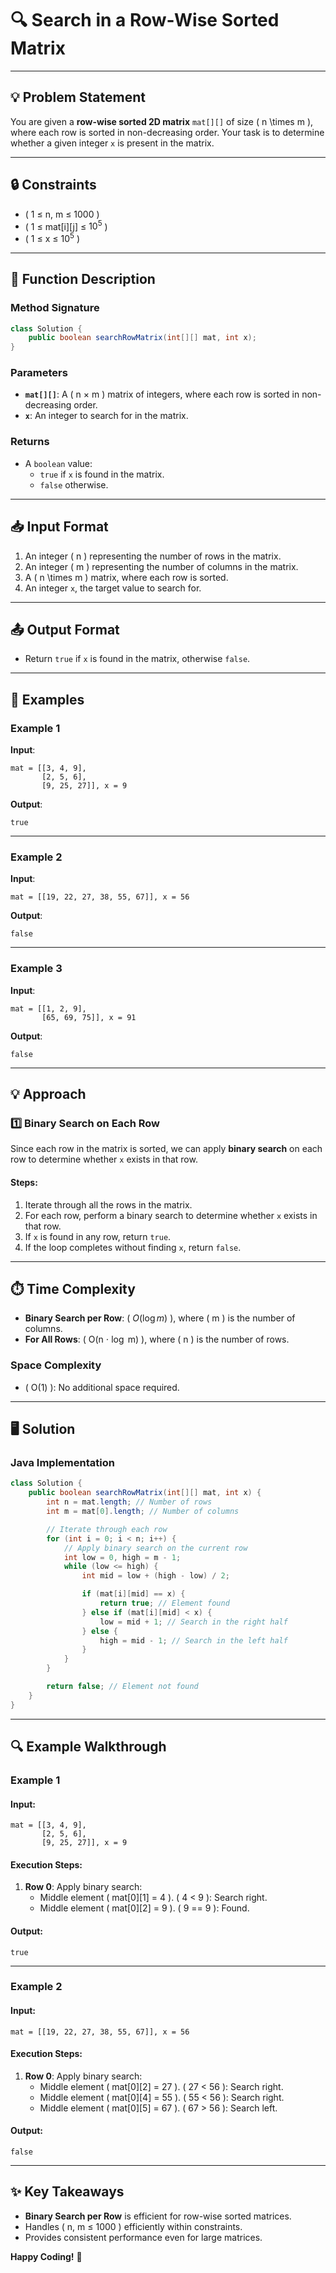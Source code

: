# 🔍 Search in a Row-Wise Sorted Matrix

---

## 💡 Problem Statement

You are given a **row-wise sorted 2D matrix** `mat[][]` of size \( n \times m \), where each row is sorted in non-decreasing order. Your task is to determine whether a given integer `x` is present in the matrix.

---

## 🔒 Constraints

- \( 1 $\leq$ n, m $\leq$ 1000 \)
- \( 1 $\leq$ $\text{mat[i][j]}$ $\leq$ $10^5$ \)
- \( 1 $\leq$ x $\leq$ $10^5$ \)

---

## 📝 Function Description

### Method Signature

```java
class Solution {
    public boolean searchRowMatrix(int[][] mat, int x);
}
```

### Parameters

- **`mat[][]`**: A \( n $\times$ m \) matrix of integers, where each row is sorted in non-decreasing order.
- **`x`**: An integer to search for in the matrix.

### Returns

- A `boolean` value:
  - `true` if `x` is found in the matrix.
  - `false` otherwise.

---

## 📥 Input Format

1. An integer \( n \) representing the number of rows in the matrix.
2. An integer \( m \) representing the number of columns in the matrix.
3. A \( n \times m \) matrix, where each row is sorted.
4. An integer `x`, the target value to search for.

---

## 📤 Output Format

- Return `true` if `x` is found in the matrix, otherwise `false`.

---

## 🎯 Examples

### Example 1

**Input**:

```plaintext
mat = [[3, 4, 9],
       [2, 5, 6],
       [9, 25, 27]], x = 9
```

**Output**:

```plaintext
true
```

---

### Example 2

**Input**:

```plaintext
mat = [[19, 22, 27, 38, 55, 67]], x = 56
```

**Output**:

```plaintext
false
```

---

### Example 3

**Input**:

```plaintext
mat = [[1, 2, 9],
       [65, 69, 75]], x = 91
```

**Output**:

```plaintext
false
```

---

## 💡 Approach

### 1️⃣ **Binary Search on Each Row**

Since each row in the matrix is sorted, we can apply **binary search** on each row to determine whether `x` exists in that row.

#### Steps:

1. Iterate through all the rows in the matrix.
2. For each row, perform a binary search to determine whether `x` exists in that row.
3. If `x` is found in any row, return `true`.
4. If the loop completes without finding `x`, return `false`.

---

## ⏱️ Time Complexity

- **Binary Search per Row**: \( $O(\log m)$ \), where \( m \) is the number of columns.
- **For All Rows**: \( O(n $\cdot$ $\log$ m) \), where \( n \) is the number of rows.

### Space Complexity

- \( O(1) \): No additional space required.

---

## 🖥️ Solution

### Java Implementation

```java
class Solution {
    public boolean searchRowMatrix(int[][] mat, int x) {
        int n = mat.length; // Number of rows
        int m = mat[0].length; // Number of columns

        // Iterate through each row
        for (int i = 0; i < n; i++) {
            // Apply binary search on the current row
            int low = 0, high = m - 1;
            while (low <= high) {
                int mid = low + (high - low) / 2;

                if (mat[i][mid] == x) {
                    return true; // Element found
                } else if (mat[i][mid] < x) {
                    low = mid + 1; // Search in the right half
                } else {
                    high = mid - 1; // Search in the left half
                }
            }
        }

        return false; // Element not found
    }
}
```

---

## 🔍 Example Walkthrough

### Example 1

#### Input:

```plaintext
mat = [[3, 4, 9],
       [2, 5, 6],
       [9, 25, 27]], x = 9
```

#### Execution Steps:

1. **Row 0**: Apply binary search:
   - Middle element \( $\text{mat[0][1]}$ = 4 \). \( 4 < 9 \): Search right.
   - Middle element \( $\text{mat[0][2]}$ = 9 \). \( 9 == 9 \): Found.

#### Output:

```plaintext
true
```

---

### Example 2

#### Input:

```plaintext
mat = [[19, 22, 27, 38, 55, 67]], x = 56
```

#### Execution Steps:

1. **Row 0**: Apply binary search:
   - Middle element \( $\text{mat[0][2]}$ = 27 \). \( 27 < 56 \): Search right.
   - Middle element \( $\text{mat[0][4]}$ = 55 \). \( 55 < 56 \): Search right.
   - Middle element \( $\text{mat[0][5]}$ = 67 \). \( 67 > 56 \): Search left.

#### Output:

```plaintext
false
```

---

## ✨ Key Takeaways

- **Binary Search per Row** is efficient for row-wise sorted matrices.
- Handles \( n, m $\leq$ 1000 \) efficiently within constraints.
- Provides consistent performance even for large matrices.

**Happy Coding!** 🚀
